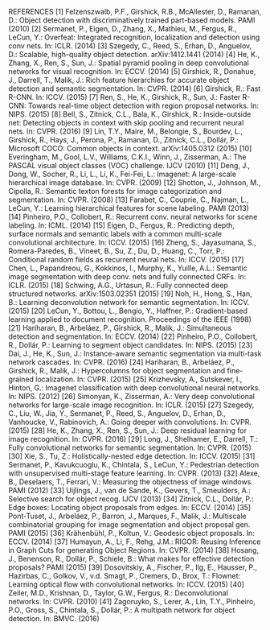 REFERENCES
[1] Felzenszwalb, P.F., Girshick, R.B., McAllester, D., Ramanan, D.: Object detection with discriminatively trained part-based models. PAMI (2010)
[2] Sermanet, P., Eigen, D., Zhang, X., Mathieu, M., Fergus, R., LeCun, Y.: Overfeat: Integrated recognition, localization and detection using conv nets. In: ICLR. (2014)
[3] Szegedy, C., Reed, S., Erhan, D., Anguelov, D.: Scalable, high-quality object detection. arXiv:1412.1441 (2014)
[4] He, K., Zhang, X., Ren, S., Sun, J.: Spatial pyramid pooling in deep convolutional networks for visual recognition. In: ECCV. (2014)
[5] Girshick, R., Donahue, J., Darrell, T., Malik, J.: Rich feature hierarchies for accurate object detection and semantic segmentation. In: CVPR. (2014)
[6] Girshick, R.: Fast R-CNN. In: ICCV. (2015)
[7] Ren, S., He, K., Girshick, R., Sun, J.: Faster R-CNN: Towards real-time object detection with region proposal networks. In: NIPS. (2015)
[8] Bell, S., Zitnick, C.L., Bala, K., Girshick, R.: Inside-outside net: Detecting objects in context with skip pooling and recurrent neural nets. In: CVPR. (2016)
[9] Lin, T.Y., Maire, M., Belongie, S., Bourdev, L., Girshick, R., Hays, J., Perona, P., Ramanan, D., Zitnick, C.L., Dollár, P.: Microsoft COCO: Common objects in context. arXiv:1405.0312 (2015)
[10] Everingham, M., Gool, L.V., Williams, C.K.I., Winn, J., Zisserman, A.: The PASCAL visual object classes (VOC) challenge. IJCV (2010)
[11] Deng, J., Dong, W., Socher, R., Li, L., Li, K., Fei-Fei, L.: Imagenet: A large-scale hierarchical image database. In: CVPR. (2009)
[12] Shotton, J., Johnson, M., Cipolla, R.: Semantic texton forests for image categorization and segmentation. In: CVPR. (2008)
[13] Farabet, C., Couprie, C., Najman, L., LeCun, Y.: Learning hierarchical features for scene labeling. PAMI (2013)
[14] Pinheiro, P.O., Collobert, R.: Recurrent conv. neural networks for scene labeling. In: ICML. (2014)
[15] Eigen, D., Fergus, R.: Predicting depth, surface normals and semantic labels with a common multi-scale convolutional architecture. In: ICCV. (2015)
[16] Zheng, S., Jayasumana, S., Romera-Paredes, B., Vineet, B., Su, Z., Du, D., Huang, C., Torr, P.: Conditional random fields as recurrent neural nets. In: ICCV. (2015)
[17] Chen, L., Papandreou, G., Kokkinos, I., Murphy, K., Yuille, A.L.: Semantic image segmentation with deep conv. nets and fully connected CRFs. In: ICLR. (2015)
[18] Schwing, A.G., Urtasun, R.: Fully connected deep structured networks. arXiv:1503.02351 (2015)
[19] Noh, H., Hong, S., Han, B.: Learning deconvolution network for semantic segmentation. In: ICCV. (2015)
[20] LeCun, Y., Bottou, L., Bengio, Y., Haffner, P.: Gradient-based learning applied to document recognition. Proceedings of the IEEE (1998)
[21] Hariharan, B., Arbeláez, P., Girshick, R., Malik, J.: Simultaneous detection and segmentation. In: ECCV. (2014)
[22] Pinheiro, P.O., Collobert, R., Dollár, P.: Learning to segment object candidates. In: NIPS. (2015)
[23] Dai, J., He, K., Sun, J.: Instance-aware semantic segmentation via multi-task network cascades. In: CVPR. (2016)
[24] Hariharan, B., Arbeláez, P., Girshick, R., Malik, J.: Hypercolumns for object segmentation and fine-grained localization. In: CVPR. (2015)
[25] Krizhevsky, A., Sutskever, I., Hinton, G.: Imagenet classification with deep convolutional neural networks. In: NIPS. (2012)
[26] Simonyan, K., Zisserman, A.: Very deep convolutional networks for large-scale image recognition. In: ICLR. (2015)
[27] Szegedy, C., Liu, W., Jia, Y., Sermanet, P., Reed, S., Anguelov, D., Erhan, D., Vanhoucke, V., Rabinovich, A.: Going deeper with convolutions. In: CVPR. (2015)
[28] He, K., Zhang, X., Ren, S., Sun, J.: Deep residual learning for image recognition. In: CVPR. (2016)
[29] Long, J., Shelhamer, E., Darrell, T.: Fully convolutional networks for semantic segmentation. In: CVPR. (2015)
[30] Xie, S., Tu, Z.: Holistically-nested edge detection. In: ICCV. (2015)
[31] Sermanet, P., Kavukcuoglu, K., Chintala, S., LeCun, Y.: Pedestrian detection with unsupervised multi-stage feature learning. In: CVPR. (2013)
[32] Alexe, B., Deselaers, T., Ferrari, V.: Measuring the objectness of image windows. PAMI (2012)
[33] Uijlings, J., van de Sande, K., Gevers, T., Smeulders, A.: Selective search for object recog. IJCV (2013)
[34] Zitnick, C.L., Dollár, P.: Edge boxes: Locating object proposals from edges. In: ECCV. (2014)
[35] Pont-Tuset, J., Arbeláez, P., Barron, J., Marques, F., Malik, J.: Multiscale combinatorial grouping for image segmentation and object proposal gen. PAMI (2015)
[36] Krähenbühl, P., Koltun, V.: Geodesic object proposals. In: ECCV. (2014)
[37] Humayun, A., Li, F., Rehg, J.M.: RIGOR: Reusing Inference in Graph Cuts for generating Object Regions. In: CVPR. (2014)
[38] Hosang, J., Benenson, R., Dollár, P., Schiele, B.: What makes for effective detection proposals? PAMI (2015)
[39] Dosovitskiy, A., Fischer, P., Ilg, E., Hausser, P., Hazirbas, C., Golkov, V., v.d. Smagt, P., Cremers, D., Brox, T.: Flownet: Learning optical flow with convolutional networks. In: ICCV. (2015)
[40] Zeiler, M.D., Krishnan, D., Taylor, G.W., Fergus, R.: Deconvolutional networks. In: CVPR. (2010)
[41] Zagoruyko, S., Lerer, A., Lin, T.Y., Pinheiro, P.O., Gross, S., Chintala, S., Dollár, P.: A multipath network for object detection. In: BMVC. (2016)

